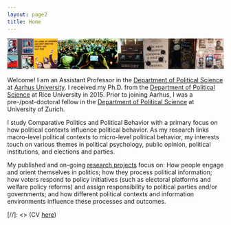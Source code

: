 ```yaml
---
layout: page2
title: Home
---
```

![alt text](./files/webImageCollage2.png)

Welcome! I am an Assistant Professor in the [Department of Political Science](http://ps.au.dk/en/) at [Aarhus University](http://www.au.dk/en/). I received my Ph.D. from the [Department of Political Science](http://politicalscience.rice.edu) at Rice University in 2015. Prior to joining Aarhus, I was a pre-/post-doctoral fellow in the [Department of Political Science](http://www.ipz.uzh.ch/en.html) at University of Zurich.

I study Comparative Politics and Political Behavior with a primary focus on how political contexts influence political behavior. As my research links macro-level political contexts to micro-level political behavior, my interests touch on various themes in political psychology, public opinion, political institutions, and elections and parties.

My published and on-going [research projects](menu/research.html) focus on: How people engage and orient themselves in politics; how they process political information; how voters respond to policy initiatives (such as electoral platforms and welfare policy reforms) and assign responsibility to political parties and/or governments; and how different political contexts and information environments influence these processes and outcomes.



[//]: <> (CV [here](files/cvLee.pdf))
